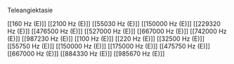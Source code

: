 Teleangiektasie

[[160 Hz (E)]]
[[2100 Hz (E)]]
[[55030 Hz (E)]]
[[150000 Hz (E)]]
[[229320 Hz (E)]]
[[476500 Hz (E)]]
[[527000 Hz (E)]]
[[667000 Hz (E)]]
[[742000 Hz (E)]]
[[987230 Hz (E)]]
[[100 Hz (E)]]
[[220 Hz (E)]]
[[32500 Hz (E)]]
[[55750 Hz (E)]]
[[150000 Hz (E)]]
[[175000 Hz (E)]]
[[475750 Hz (E)]]
[[667000 Hz (E)]]
[[884330 Hz (E)]]
[[985670 Hz (E)]]